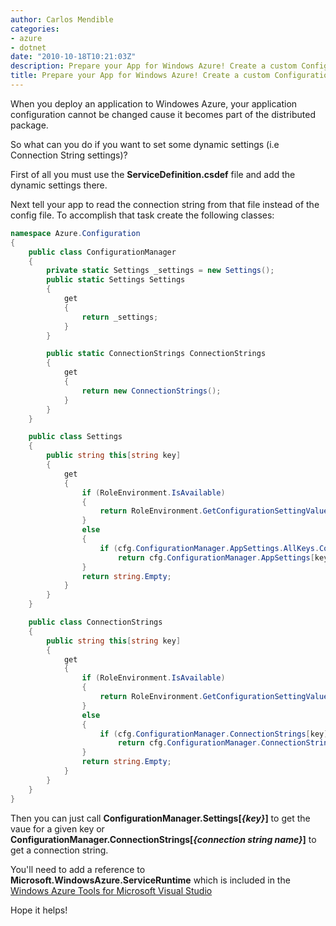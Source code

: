 ```yaml
---
author: Carlos Mendible
categories:
- azure
- dotnet
date: "2010-10-18T10:21:03Z"
description: Prepare your App for Windows Azure! Create a custom Configuration Manager!
title: Prepare your App for Windows Azure! Create a custom Configuration Manager!
---
```

When you deploy an application to Windowes Azure, your application configuration cannot be changed cause it becomes part of the distributed package.

So what can you do if you want to set some dynamic settings (i.e Connection String settings)?

First of all you must use the **ServiceDefinition.csdef** file and add the dynamic settings there.

Next tell your app to read the connection string from that file instead of the config file. To accomplish that task create the following classes:

``` csharp 
namespace Azure.Configuration
{
    public class ConfigurationManager
    {
        private static Settings _settings = new Settings();
        public static Settings Settings
        {
            get
            {
                return _settings;
            }
        }

        public static ConnectionStrings ConnectionStrings
        {
            get
            {
                return new ConnectionStrings();
            }
        }
    }

    public class Settings
    {
        public string this[string key]
        {
            get
            {
                if (RoleEnvironment.IsAvailable)
                {
                    return RoleEnvironment.GetConfigurationSettingValue(key);
                }
                else
                {
                    if (cfg.ConfigurationManager.AppSettings.AllKeys.Contains(key))
                        return cfg.ConfigurationManager.AppSettings[key];
                }
                return string.Empty;
            }
        }
    }

    public class ConnectionStrings
    {
        public string this[string key]
        {
            get
            {
                if (RoleEnvironment.IsAvailable)
                {
                    return RoleEnvironment.GetConfigurationSettingValue(key);
                }
                else
                {
                    if (cfg.ConfigurationManager.ConnectionStrings[key] != null)
                        return cfg.ConfigurationManager.ConnectionStrings[key].ConnectionString;
                }
                return string.Empty;
            }
        }
    }
}
``` 

Then you can just call **ConfigurationManager.Settings[_{key}_]** to get the vaue for a given key or **ConfigurationManager.ConnectionStrings[_{connection string name}_]** to get a connection string.

You'll need to add a reference to **Microsoft.WindowsAzure.ServiceRuntime** which is included in the [Windows Azure Tools for Microsoft Visual Studio](http://www.microsoft.com/downloads/en/details.aspx?FamilyID=2274a0a8-5d37-4eac-b50a-e197dc340f6f&displaylang=en)

Hope it helps!